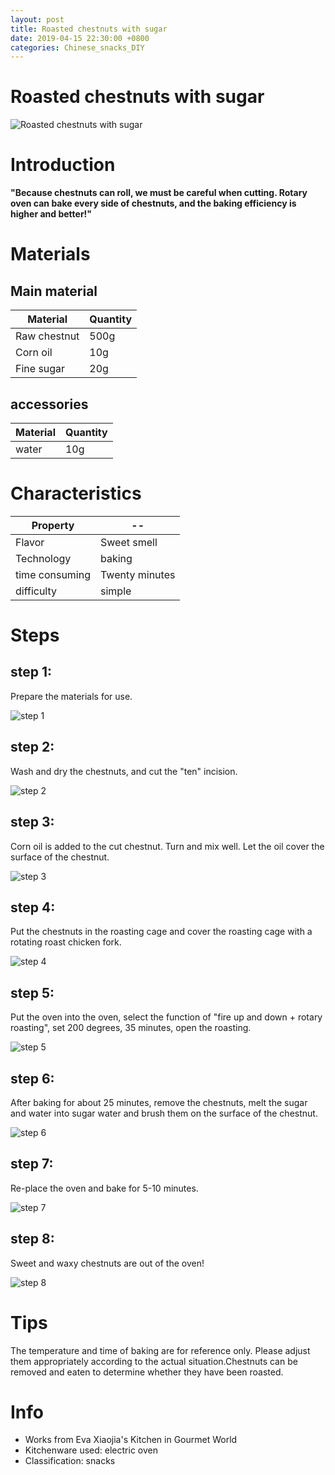 ```yaml
---
layout: post
title: Roasted chestnuts with sugar
date: 2019-04-15 22:30:00 +0800
categories: Chinese_snacks_DIY
---
```


# Roasted chestnuts with sugar

![Roasted chestnuts with sugar]({{site.baseurl}}/img/431355/431355.jpg)

# Introduction

**"Because chestnuts can roll, we must be careful when cutting. Rotary oven can bake every side of chestnuts, and the baking efficiency is higher and better!"**

# Materials


## Main material

Material|Quantity
--|--
Raw chestnut|500g
Corn oil|10g
Fine sugar|20g

## accessories

Material|Quantity
--|--
water|10g

# Characteristics

Property|--
--|--
Flavor|Sweet smell
Technology|baking
time consuming|Twenty minutes
difficulty|simple

# Steps

## step 1:

Prepare the materials for use.

![step 1]({{site.baseurl}}/img/431355/1.jpg)

## step 2:

Wash and dry the chestnuts, and cut the "ten" incision.

![step 2]({{site.baseurl}}/img/431355/2.jpg)

## step 3:

Corn oil is added to the cut chestnut. Turn and mix well. Let the oil cover the surface of the chestnut.

![step 3]({{site.baseurl}}/img/431355/3.jpg)

## step 4:

Put the chestnuts in the roasting cage and cover the roasting cage with a rotating roast chicken fork.

![step 4]({{site.baseurl}}/img/431355/4.jpg)

## step 5:

Put the oven into the oven, select the function of "fire up and down + rotary roasting", set 200 degrees, 35 minutes, open the roasting.

![step 5]({{site.baseurl}}/img/431355/5.jpg)

## step 6:

After baking for about 25 minutes, remove the chestnuts, melt the sugar and water into sugar water and brush them on the surface of the chestnut.

![step 6]({{site.baseurl}}/img/431355/6.jpg)

## step 7:

Re-place the oven and bake for 5-10 minutes.

![step 7]({{site.baseurl}}/img/431355/7.jpg)

## step 8:

Sweet and waxy chestnuts are out of the oven!

![step 8]({{site.baseurl}}/img/431355/8.jpg)

# Tips

The temperature and time of baking are for reference only. Please adjust them appropriately according to the actual situation.Chestnuts can be removed and eaten to determine whether they have been roasted.

# Info

- Works from Eva Xiaojia's Kitchen in Gourmet World
- Kitchenware used: electric oven
- Classification: snacks